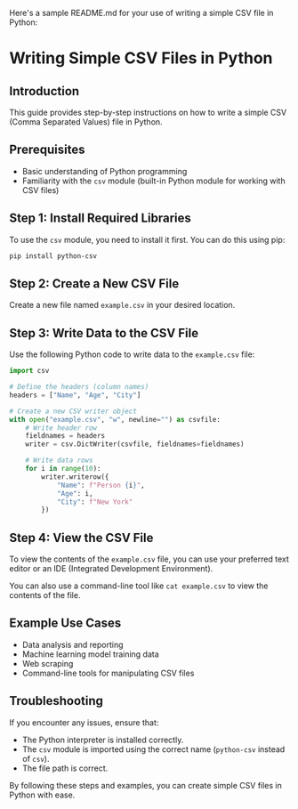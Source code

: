 Here's a sample README.md for your use of writing a simple CSV file in Python:

# Writing Simple CSV Files in Python

## Introduction

This guide provides step-by-step instructions on how to write a simple CSV (Comma Separated Values) file in Python.

## Prerequisites

* Basic understanding of Python programming
* Familiarity with the `csv` module (built-in Python module for working with CSV files)

## Step 1: Install Required Libraries

To use the `csv` module, you need to install it first. You can do this using pip:

```bash
pip install python-csv
```

## Step 2: Create a New CSV File

Create a new file named `example.csv` in your desired location.

## Step 3: Write Data to the CSV File

Use the following Python code to write data to the `example.csv` file:
```python
import csv

# Define the headers (column names)
headers = ["Name", "Age", "City"]

# Create a new CSV writer object
with open("example.csv", "w", newline="") as csvfile:
    # Write header row
    fieldnames = headers
    writer = csv.DictWriter(csvfile, fieldnames=fieldnames)

    # Write data rows
    for i in range(10):
        writer.writerow({
            "Name": f"Person {i}",
            "Age": i,
            "City": f"New York"
        })
```

## Step 4: View the CSV File

To view the contents of the `example.csv` file, you can use your preferred text editor or an IDE (Integrated Development Environment).

You can also use a command-line tool like `cat example.csv` to view the contents of the file.

## Example Use Cases

* Data analysis and reporting
* Machine learning model training data
* Web scraping
* Command-line tools for manipulating CSV files

## Troubleshooting

If you encounter any issues, ensure that:

* The Python interpreter is installed correctly.
* The `csv` module is imported using the correct name (`python-csv` instead of `csv`).
* The file path is correct.

By following these steps and examples, you can create simple CSV files in Python with ease.